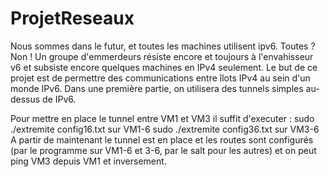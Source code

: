 # ProjetReseaux
Nous sommes dans le futur, et toutes les machines utilisent ipv6. Toutes ? Non ! Un groupe d'emmerdeurs résiste encore et toujours à l'envahisseur v6 et subsiste encore quelques machines en IPv4 seulement. 
Le but de ce projet est de permettre des communications entre îlots IPv4 au sein d'un monde IPv6. Dans une première partie, on utilisera des tunnels simples au-dessus de IPv6. 

Pour mettre en place le tunnel entre VM1 et VM3 il suffit d'executer :
sudo ./extremite config16.txt sur VM1-6
sudo ./extremite config36.txt sur VM3-6
A partir de maintenant le tunnel est en place et les routes sont configurés (par le programme sur VM1-6 et 3-6, par le salt pour les autres) et on peut ping VM3 depuis VM1 et inversement.
